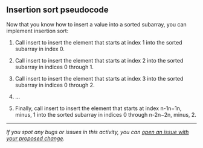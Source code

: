 ## Insertion sort pseudocode

Now that you know how to insert a value into a sorted subarray, you can implement insertion sort:

1. Call insert to insert the element that starts at index 1 into the sorted subarray in index 0.

2. Call insert to insert the element that starts at index 2 into the sorted subarray in indices 0 through 1.

3. Call insert to insert the element that starts at index 3 into the sorted subarray in indices 0 through 2.

4. …

5. Finally, call insert to insert the element that starts at index n-1n−1n, minus, 1 into the sorted subarray in indices 0 through n-2n−2n, minus, 2.

 ------

_If you spot any bugs or issues in this activity, you can [open an issue with your proposed change](https://github.com/Dagic-zewdu/algorithm-practice/issues)._
